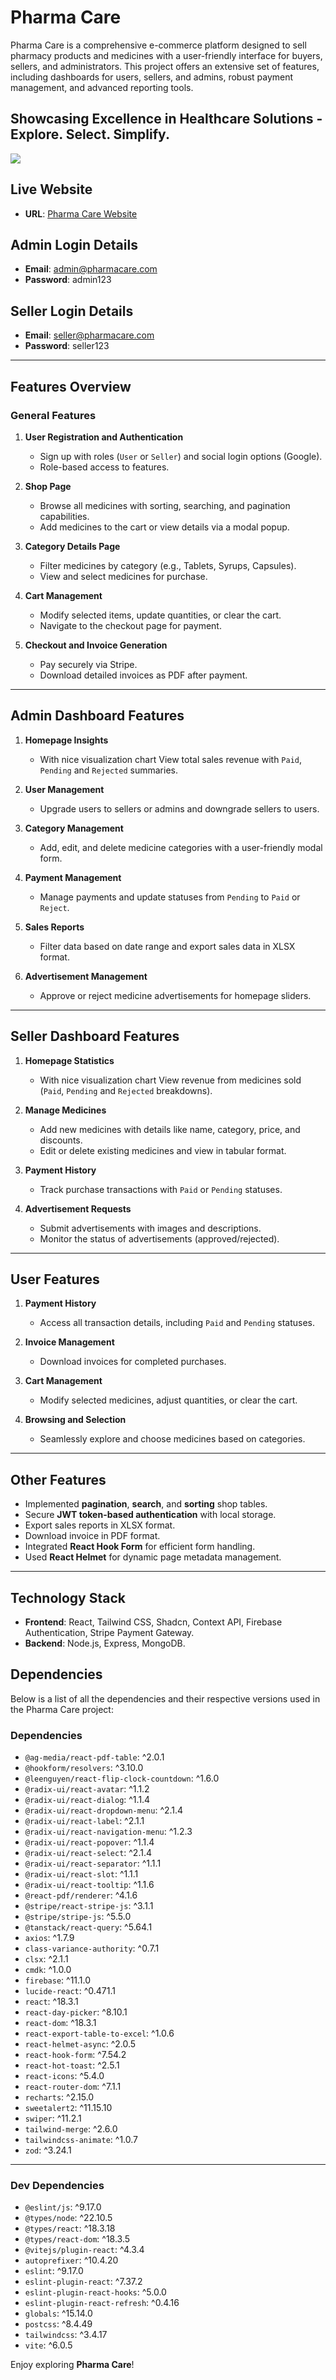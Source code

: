 # Pharma Care

Pharma Care is a comprehensive e-commerce platform designed to sell pharmacy products and medicines with a user-friendly interface for buyers, sellers, and administrators. This project offers an extensive set of features, including dashboards for users, sellers, and admins, robust payment management, and advanced reporting tools.

## **Showcasing Excellence in Healthcare Solutions** - Explore. Select. Simplify.

<img src='https://i.ibb.co.com/KXMbHMt/pharmacare.jpg'/>

## **Live Website**

- **URL**: [Pharma Care Website](https://pharmacares.vercel.app)

## **Admin Login Details**

- **Email**: admin@pharmacare.com
- **Password**: admin123

## **Seller Login Details**

- **Email**: seller@pharmacare.com
- **Password**: seller123

---

## **Features Overview**

### **General Features**

1. **User Registration and Authentication**

   - Sign up with roles (`User` or `Seller`) and social login options (Google).
   - Role-based access to features.

2. **Shop Page**

   - Browse all medicines with sorting, searching, and pagination capabilities.
   - Add medicines to the cart or view details via a modal popup.

3. **Category Details Page**

   - Filter medicines by category (e.g., Tablets, Syrups, Capsules).
   - View and select medicines for purchase.

4. **Cart Management**

   - Modify selected items, update quantities, or clear the cart.
   - Navigate to the checkout page for payment.

5. **Checkout and Invoice Generation**
   - Pay securely via Stripe.
   - Download detailed invoices as PDF after payment.

---

## **Admin Dashboard Features**

1. **Homepage Insights**

   - With nice visualization chart View total sales revenue with `Paid`, `Pending` and `Rejected` summaries.

2. **User Management**

   - Upgrade users to sellers or admins and downgrade sellers to users.

3. **Category Management**

   - Add, edit, and delete medicine categories with a user-friendly modal form.

4. **Payment Management**

   - Manage payments and update statuses from `Pending` to `Paid` or `Reject`.

5. **Sales Reports**

   - Filter data based on date range and export sales data in XLSX format.

6. **Advertisement Management**
   - Approve or reject medicine advertisements for homepage sliders.

---

## **Seller Dashboard Features**

1. **Homepage Statistics**

   - With nice visualization chart View revenue from medicines sold (`Paid`, `Pending` and `Rejected` breakdowns).

2. **Manage Medicines**

   - Add new medicines with details like name, category, price, and discounts.
   - Edit or delete existing medicines and view in tabular format.

3. **Payment History**

   - Track purchase transactions with `Paid` or `Pending` statuses.

4. **Advertisement Requests**
   - Submit advertisements with images and descriptions.
   - Monitor the status of advertisements (approved/rejected).

---

## **User Features**

1. **Payment History**

   - Access all transaction details, including `Paid` and `Pending` statuses.

2. **Invoice Management**

   - Download invoices for completed purchases.

3. **Cart Management**

   - Modify selected medicines, adjust quantities, or clear the cart.

4. **Browsing and Selection**
   - Seamlessly explore and choose medicines based on categories.

---

## **Other Features**

- Implemented **pagination**, **search**, and **sorting** shop tables.
- Secure **JWT token-based authentication** with local storage.
- Export sales reports in XLSX format.
- Download invoice in PDF format.
- Integrated **React Hook Form** for efficient form handling.
- Used **React Helmet** for dynamic page metadata management.

---

## **Technology Stack**

- **Frontend**: React, Tailwind CSS, Shadcn, Context API, Firebase Authentication, Stripe Payment Gateway.
- **Backend**: Node.js, Express, MongoDB.

## Dependencies

Below is a list of all the dependencies and their respective versions used in the Pharma Care project:

### **Dependencies**

- `@ag-media/react-pdf-table`: ^2.0.1
- `@hookform/resolvers`: ^3.10.0
- `@leenguyen/react-flip-clock-countdown`: ^1.6.0
- `@radix-ui/react-avatar`: ^1.1.2
- `@radix-ui/react-dialog`: ^1.1.4
- `@radix-ui/react-dropdown-menu`: ^2.1.4
- `@radix-ui/react-label`: ^2.1.1
- `@radix-ui/react-navigation-menu`: ^1.2.3
- `@radix-ui/react-popover`: ^1.1.4
- `@radix-ui/react-select`: ^2.1.4
- `@radix-ui/react-separator`: ^1.1.1
- `@radix-ui/react-slot`: ^1.1.1
- `@radix-ui/react-tooltip`: ^1.1.6
- `@react-pdf/renderer`: ^4.1.6
- `@stripe/react-stripe-js`: ^3.1.1
- `@stripe/stripe-js`: ^5.5.0
- `@tanstack/react-query`: ^5.64.1
- `axios`: ^1.7.9
- `class-variance-authority`: ^0.7.1
- `clsx`: ^2.1.1
- `cmdk`: ^1.0.0
- `firebase`: ^11.1.0
- `lucide-react`: ^0.471.1
- `react`: ^18.3.1
- `react-day-picker`: ^8.10.1
- `react-dom`: ^18.3.1
- `react-export-table-to-excel`: ^1.0.6
- `react-helmet-async`: ^2.0.5
- `react-hook-form`: ^7.54.2
- `react-hot-toast`: ^2.5.1
- `react-icons`: ^5.4.0
- `react-router-dom`: ^7.1.1
- `recharts`: ^2.15.0
- `sweetalert2`: ^11.15.10
- `swiper`: ^11.2.1
- `tailwind-merge`: ^2.6.0
- `tailwindcss-animate`: ^1.0.7
- `zod`: ^3.24.1

---

### **Dev Dependencies**

- `@eslint/js`: ^9.17.0
- `@types/node`: ^22.10.5
- `@types/react`: ^18.3.18
- `@types/react-dom`: ^18.3.5
- `@vitejs/plugin-react`: ^4.3.4
- `autoprefixer`: ^10.4.20
- `eslint`: ^9.17.0
- `eslint-plugin-react`: ^7.37.2
- `eslint-plugin-react-hooks`: ^5.0.0
- `eslint-plugin-react-refresh`: ^0.4.16
- `globals`: ^15.14.0
- `postcss`: ^8.4.49
- `tailwindcss`: ^3.4.17
- `vite`: ^6.0.5

Enjoy exploring **Pharma Care**!
